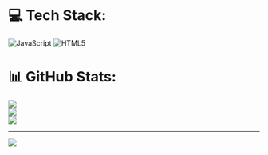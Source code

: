 
# 💻 Tech Stack:
![JavaScript](https://img.shields.io/badge/javascript-%23323330.svg?style=for-the-badge&logo=javascript&logoColor=%23F7DF1E) ![HTML5](https://img.shields.io/badge/html5-%23E34F26.svg?style=for-the-badge&logo=html5&logoColor=white)
# 📊 GitHub Stats:
![](https://github-readme-stats.vercel.app/api?username=Wallacygap&theme=monokai&hide_border=true&include_all_commits=false&count_private=false)<br/>
![](https://github-readme-streak-stats.herokuapp.com/?user=Wallacygap&theme=monokai&hide_border=true)<br/>
![](https://github-readme-stats.vercel.app/api/top-langs/?username=Wallacygap&theme=monokai&hide_border=true&include_all_commits=false&count_private=false&layout=compact)

---
[![](https://visitcount.itsvg.in/api?id=Wallacygap&icon=0&color=0)](https://visitcount.itsvg.in)

<!-- Proudly created with GPRM ( https://gprm.itsvg.in ) -->